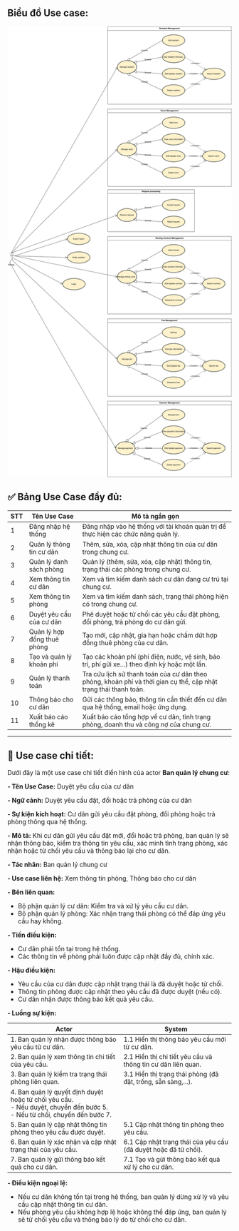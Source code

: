 ## **Biểu đồ Use case:**
![alt text](Manager-UC.drawio.svg)

## ✅ **Bảng Use Case đầy đủ:**

| STT | Tên Use Case                    | Mô tả ngắn gọn                                                                                                  |
| --- | ------------------------------- | --------------------------------------------------------------------------------------------------------------- |
| 1   | Đăng nhập hệ thống              | Đăng nhập vào hệ thống với tài khoản quản trị để thực hiện các chức năng quản lý.                               |
| 2   | Quản lý thông tin cư dân        | Thêm, sửa, xóa, cập nhật thông tin của cư dân trong chung cư.                                                   |
| 3   | Quản lý danh sách phòng         | Quản lý (thêm, sửa, xóa, cập nhật) thông tin, trạng thái các phòng trong chung cư.                              |
| 4   | Xem thông tin cư dân            | Xem và tìm kiếm danh sách cư dân đang cư trú tại chung cư.                                                      |
| 5   | Xem thông tin phòng             | Xem và tìm kiếm danh sách, trạng thái phòng hiện có trong chung cư.                                             |
| 6   | Duyệt yêu cầu của cư dân        | Phê duyệt hoặc từ chối các yêu cầu đặt phòng, đổi phòng, trả phòng do cư dân gửi.                               |
| 7   | Quản lý hợp đồng thuê phòng     | Tạo mới, cập nhật, gia hạn hoặc chấm dứt hợp đồng thuê phòng của cư dân.                                        |
| 8   | Tạo và quản lý khoản phí        | Tạo các khoản phí (phí điện, nước, vệ sinh, bảo trì, phí gửi xe…) theo định kỳ hoặc một lần.                    |
| 9   | Quản lý thanh toán              | Tra cứu lịch sử thanh toán của cư dân theo phòng, khoản phí và thời gian cụ thể, cập nhật trạng thái thanh toán.|
| 10  | Thông báo cho cư dân            | Gửi các thông báo, thông tin cần thiết đến cư dân qua hệ thống, email hoặc ứng dụng.                            |
| 11  | Xuất báo cáo thống kê           | Xuất báo cáo tổng hợp về cư dân, tình trạng phòng, doanh thu và công nợ của chung cư.                           |

---

## 👀 Use case chi tiết:

Dưới đây là một use case chi tiết điển hình của actor **Ban quản lý chung cư**:

**- Tên Use Case:** Duyệt yêu cầu của cư dân

**- Ngữ cảnh:** Duyệt yêu cầu đặt, đổi hoặc trả phòng của cư dân

**- Sự kiện kích hoạt:** Cư dân gửi yêu cầu đặt phòng, đổi phòng hoặc trả phòng thông qua hệ thống.

**- Mô tả:** Khi cư dân gửi yêu cầu đặt mới, đổi hoặc trả phòng, ban quản lý sẽ nhận thông báo, kiểm tra thông tin yêu cầu, xác minh tình trạng phòng, xác nhận hoặc từ chối yêu cầu và thông báo lại cho cư dân.

**- Tác nhân:** Ban quản lý chung cư

**- Use case liên hệ:** Xem thông tin phòng, Thông báo cho cư dân

**- Bên liên quan:**

- Bộ phận quản lý cư dân: Kiểm tra và xử lý yêu cầu cư dân.
- Bộ phận quản lý phòng: Xác nhận trạng thái phòng có thể đáp ứng yêu cầu hay không.

**- Tiền điều kiện:**

- Cư dân phải tồn tại trong hệ thống.
- Các thông tin về phòng phải luôn được cập nhật đầy đủ, chính xác.

**- Hậu điều kiện:**

- Yêu cầu của cư dân được cập nhật trạng thái là đã duyệt hoặc từ chối.
- Thông tin phòng được cập nhật theo yêu cầu đã được duyệt (nếu có).
- Cư dân nhận được thông báo kết quả yêu cầu.

**- Luồng sự kiện:**

| Actor                                                                                                                         | System                                                          |
| ----------------------------------------------------------------------------------------------------------------------------- | --------------------------------------------------------------- |
| 1. Ban quản lý nhận được thông báo yêu cầu từ cư dân.                                                                         | 1.1 Hiển thị thông báo yêu cầu mới từ cư dân.                   |
| 2. Ban quản lý xem thông tin chi tiết của yêu cầu.                                                                            | 2.1 Hiển thị chi tiết yêu cầu và thông tin cư dân liên quan.    |
| 3. Ban quản lý kiểm tra trạng thái phòng liên quan.                                                                           | 3.1 Hiển thị trạng thái phòng (đã đặt, trống, sẵn sàng,...).    |
| 4. Ban quản lý quyết định duyệt hoặc từ chối yêu cầu.<br>- Nếu duyệt, chuyển đến bước 5.<br>- Nếu từ chối, chuyển đến bước 7. |                                                                 |
| 5. Ban quản lý cập nhật thông tin phòng theo yêu cầu được duyệt.                                                              | 5.1 Cập nhật thông tin phòng theo yêu cầu.                      |
| 6. Ban quản lý xác nhận và cập nhật trạng thái của yêu cầu.                                                                   | 6.1 Cập nhật trạng thái của yêu cầu (đã duyệt hoặc đã từ chối). |
| 7. Ban quản lý gửi thông báo kết quả cho cư dân.                                                                              | 7.1 Tạo và gửi thông báo kết quả xử lý cho cư dân.              |

**- Điều kiện ngoại lệ:**

- Nếu cư dân không tồn tại trong hệ thống, ban quản lý dừng xử lý và yêu cầu cập nhật thông tin cư dân.
- Nếu phòng yêu cầu không hợp lệ hoặc không thể đáp ứng, ban quản lý sẽ từ chối yêu cầu và thông báo lý do từ chối cho cư dân.
